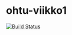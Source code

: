 # ohtu-viikko1

[![Build Status](https://travis-ci.org/stentho/ohtu-viikko1.svg?branch=master)](https://travis-ci.org/stentho/ohtu-viikko1)
